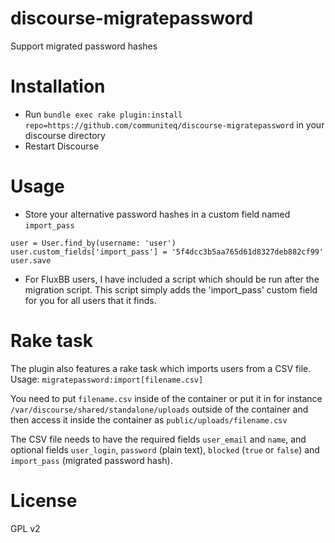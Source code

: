 discourse-migratepassword
=========================

Support migrated password hashes


Installation
============

* Run `bundle exec rake plugin:install repo=https://github.com/communiteq/discourse-migratepassword` in your discourse directory
* Restart Discourse

Usage
=====

* Store your alternative password hashes in a custom field named `import_pass`
```
user = User.find_by(username: 'user')
user.custom_fields['import_pass'] = '5f4dcc3b5aa765d61d8327deb882cf99'
user.save
```

* For FluxBB users, I have included a script which should be run after the migration script. This script simply adds the 'import_pass' custom field for you for all users that it finds.

Rake task
=========

The plugin also features a rake task which imports users from a CSV file.
Usage: `migratepassword:import[filename.csv]`

You need to put `filename.csv` inside of the container or put it in for instance `/var/discourse/shared/standalone/uploads` outside of the container and then access it inside the container as `public/uploads/filename.csv`

The CSV file needs to have the required fields `user_email` and `name`, and optional fields `user_login`, `password` (plain text), `blocked` (`true` or `false`) and `import_pass` (migrated password hash).

License
=======

GPL v2
